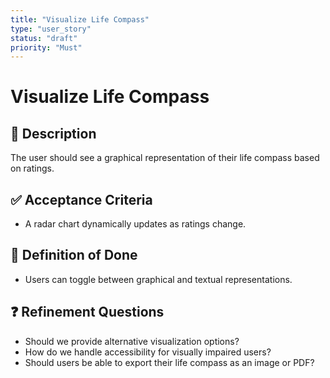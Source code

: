 ```yaml
---
title: "Visualize Life Compass"
type: "user_story"
status: "draft"
priority: "Must"
---
```


# Visualize Life Compass

## 📌 Description
The user should see a graphical representation of their life compass based on ratings.

## ✅ Acceptance Criteria
- A radar chart dynamically updates as ratings change.

## 🎯 Definition of Done
- Users can toggle between graphical and textual representations.

## ❓ Refinement Questions
- Should we provide alternative visualization options?
- How do we handle accessibility for visually impaired users?
- Should users be able to export their life compass as an image or PDF?
